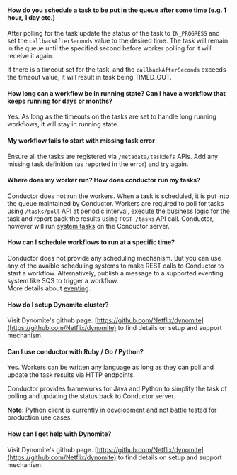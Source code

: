 #### How do you schedule a task to be put in the queue after some time (e.g. 1 hour, 1 day etc.)

After polling for the task update the status of the task to `IN_PROGRESS` and set the `callbackAfterSeconds` value to the desired time.  The task will remain in the queue until the specified second before worker polling for it will receive it again.

If there is a timeout set for the task, and the `callbackAfterSeconds` exceeds the timeout value, it will result in task being TIMED_OUT.
	
#### How long can a workflow be in running state?  Can I have a workflow that keeps running for days or months?

Yes.  As long as the timeouts on the tasks are set to handle long running workflows, it will stay in running state.

#### My workflow fails to start with missing task error

Ensure all the tasks are registered via `/metadata/taskdefs` APIs.  Add any missing task definition (as reported in the error) and try again.

#### Where does my worker run?  How does conductor run my tasks?

Conductor does not run the workers.  When a task is scheduled, it is put into the queue maintained by Conductor.  Workers are required to poll for tasks using `/tasks/poll` API at periodic interval, execute the business logic for the task and report back the results using `POST /tasks` API call. 
Conductor, however will run [system tasks](/metadata/systask/) on the Conductor server.

#### How can I schedule workflows to run at a specific time?

Conductor does not provide any scheduling mechanism.  But you can use any of the avaible scheduling systems to make REST calls to Conductor to start a workflow.  Alternatively, publish a message to a supported eventing system like SQS to trigger a workflow.  
More details about [eventing](/events).

#### How do I setup Dynomite cluster?

Visit Dynomite's github page.  [https://github.com/Netflix/dynomite](https://github.com/Netflix/dynomite) to find details on setup and support mechanism.

#### Can I use conductor with Ruby / Go / Python?

Yes.  Workers can be written any language as long as they can poll and update the task results via HTTP endpoints.

Conductor provides frameworks for Java and Python to simplify the task of polling and updating the status back to Conductor server.

**Note:** Python client is currently in development and not battle tested for production use cases. 

#### How can I get help with Dynomite?

Visit Dynomite's github page.  [https://github.com/Netflix/dynomite](https://github.com/Netflix/dynomite) to find details on setup and support mechanism.

